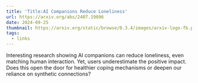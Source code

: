 ```yaml
---
title: 'Title:AI Companions Reduce Loneliness'
url: https://arxiv.org/abs/2407.19096
date: 2024-09-25
thumbnail: https://arxiv.org/static/browse/0.3.4/images/arxiv-logo-fb.png
tags:
  - links
---
```


Interesting research showing AI companions can reduce loneliness, even matching human interaction. Yet, users underestimate the positive impact.  Does this open the door for healthier coping mechanisms or deepen our reliance on synthetic connections?
